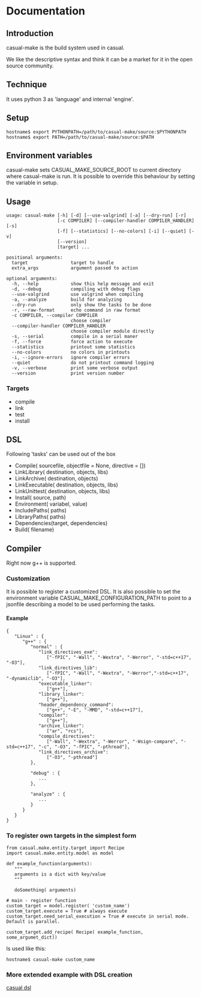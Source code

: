# Documentation
## Introduction
casual-make is the build system used in casual.

We like the descriptive syntax and think it can be a market for it in the open source community.

## Technique
It uses python 3 as 'language' and internal 'engine'.

## Setup
```
hostname$ export PYTHONPATH=/path/to/casual-make/source:$PYTHONPATH
hostname$ export PATH=/path/to/casual-make/source:$PATH
```

## Environment variables
casual-make sets CASUAL_MAKE_SOURCE_ROOT to current directory where casual-make is run.
It is possible to override this behaviour by setting the variable in setup.

## Usage
```
usage: casual-make [-h] [-d] [--use-valgrind] [-a] [--dry-run] [-r]
                   [-c COMPILER] [--compiler-handler COMPILER_HANDLER] [-s]
                   [-f] [--statistics] [--no-colors] [-i] [--quiet] [-v]
                   [--version]
                   [target] ...

positional arguments:
  target                target to handle
  extra_args            argument passed to action

optional arguments:
  -h, --help            show this help message and exit
  -d, --debug           compiling with debug flags
  --use-valgrind        use valgrind when compiling
  -a, --analyze         build for analyzing
  --dry-run             only show the tasks to be done
  -r, --raw-format      echo command in raw format
  -c COMPILER, --compiler COMPILER
                        choose compiler
  --compiler-handler COMPILER_HANDLER
                        choose compiler module directly
  -s, --serial          compile in a serial maner
  -f, --force           force action to execute
  --statistics          printout some statistics
  --no-colors           no colors in printouts
  -i, --ignore-errors   ignore compiler errors
  --quiet               do not printout command logging
  -v, --verbose         print some verbose output
  --version             print version number
```

### Targets
- compile
- link
- test
- install

## DSL
Following 'tasks' can be used out of the box
- Compile( sourcefile, objectfile = None, directive = [])
- LinkLibrary( destination, objects, libs)
- LinkArchive( destination, objects)
- LinkExecutable( destination, objects, libs)
- LinkUnittest( destination, objects, libs)
- Install( source, path)
- Environment( variabel, value)
- IncludePaths( paths)
- LibraryPaths( paths)
- Dependencies(target, dependencies)
- Build( filename)

## Compiler
Right now g++ is supported.

### Customization
It is possible to register a customized DSL.
It is also possible to set the environment variable CASUAL_MAKE_CONFIGURATION_PATH to point to a jsonfile describing a model to be used performing the tasks.

#### Example
```
{
   "Linux" : { 
      "g++" : {  
         "normal" : {
            "link_directives_exe": 
               ["-fPIC", "-Wall", "-Wextra", "-Werror", "-std=c++17", "-O3"], 
            "link_directives_lib": 
               ["-fPIC", "-Wall", "-Wextra", "-Werror","-std=c++17", "-dynamiclib", "-O3"], 
            "executable_linker": 
               ["g++"], 
            "library_linker": 
               ["g++"], 
            "header_dependency_command": 
               ["g++", "-E", "-MMD", "-std=c++17"],
            "compiler": 
               ["g++"], 
            "archive_linker": 
               ["ar", "rcs"], 
            "compile_directives": 
               ["-Wall", "-Wextra", "-Werror", "-Wsign-compare", "-std=c++17", "-c", "-O3", "-fPIC", "-pthread"], 
            "link_directives_archive": 
               ["-O3", "-pthread"]
         },

         "debug" : {
            ...
         },

         "analyze" : {
            ...
         }
      }
   }
}
```

### To register own targets in the simplest form
```
from casual.make.entity.target import Recipe
import casual.make.entity.model as model

def example_function(arguments):
   """
   arguments is a dict with key/value
   """   

   doSomething( arguments)

# main - register function
custom_target = model.register( 'custom_name')
custom_target.execute = True # always execute
custom_target.need_serial_execution = True # execute in serial mode. Default is parallel.

custom_target.add_recipe( Recipe( example_function, some_argumet_dict))
```

Is used like this:
```
hostname$ casual-make custom_name
```

### More extended example with DSL creation
[casual dsl](https://bitbucket.org/casualcore/casual/src/b4c119f54b4306f96846e1d51a780d2b3f2beb5c/middleware/make/casual/middleware/make/api.py?at=feature%2F1.5%2Fuse-new-build-system)